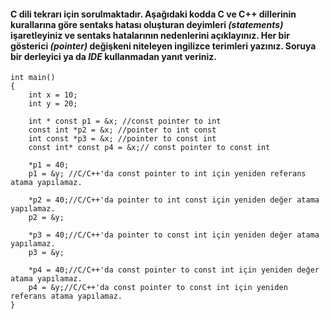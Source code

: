 #### C dili tekrarı için sorulmaktadır. Aşağıdaki kodda C ve C++ dillerinin kurallarına göre sentaks hatası oluşturan deyimleri *(statements)* işaretleyiniz ve sentaks hatalarının nedenlerini açıklayınız. Her bir gösterici *(pointer)* değişkeni niteleyen ingilizce terimleri yazınız. Soruya bir derleyici ya da *IDE* kullanmadan yanıt veriniz.

```
int main()
{
	int x = 10;
	int y = 20;
	
	int * const p1 = &x; //const pointer to int
	const int *p2 = &x; //pointer to int const 
	int const *p3 = &x; //pointer to const int
	const int* const p4 = &x;// const pointer to const int

	*p1 = 40;
	p1 = &y; //C/C++'da const pointer to int için yeniden referans atama yapılamaz.

	*p2 = 40;//C/C++'da pointer to int const için yeniden değer atama yapılamaz.
	p2 = &y;

	*p3 = 40;//C/C++'da pointer to const int için yeniden değer atama yapılamaz.
	p3 = &y;
	
	*p4 = 40;//C/C++'da const pointer to const int için yeniden değer atama yapılamaz.
	p4 = &y;//C/C++'da const pointer to const int için yeniden referans atama yapılamaz.
}
```
